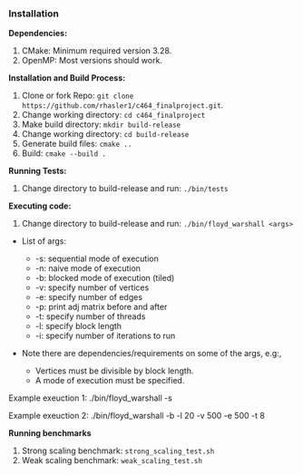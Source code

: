 ### Installation
__Dependencies:__
1. CMake: Minimum required version 3.28.
2. OpenMP: Most versions should work.

__Installation and Build Process:__
1. Clone or fork Repo: `git clone https://github.com/rhasler1/c464_finalproject.git`.
2. Change working directory: `cd c464_finalproject`
3. Make build directory: `mkdir build-release`
4. Change working directory: `cd build-release`
5. Generate build files: `cmake ..`
6. Build: `cmake --build .`

__Running Tests:__
1. Change directory to build-release and run: `./bin/tests`

__Executing code:__
1. Change directory to build-release and run: `./bin/floyd_warshall <args>`
- List of args:
    - -s: sequential mode of execution
    - -n: naive mode of execution
    - -b: blocked mode of execution (tiled)
    - -v: specify number of vertices
    - -e: specify number of edges
    - -p: print adj matrix before and after
    - -t: specify number of threads
    - -l: specify block length
    - -i: specify number of iterations to run

- Note there are dependencies/requirements on some of the args, e.g:,
    - Vertices must be divisible by block length.
    - A mode of execution must be specified.

Example exeuction 1: ./bin/floyd_warshall -s

Example exeuction 2: ./bin/floyd_warshall -b -l 20 -v 500 -e 500 -t 8


__Running benchmarks__
1. Strong scaling benchmark: `strong_scaling_test.sh`
2. Weak scaling benchmark: `weak_scaling_test.sh`

